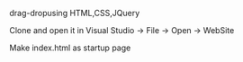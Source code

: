 drag - drop using HTML,CSS,JQuery

Clone and open it in Visual Studio -> File -> Open -> WebSite 

Make index.html as startup page 
 
 
